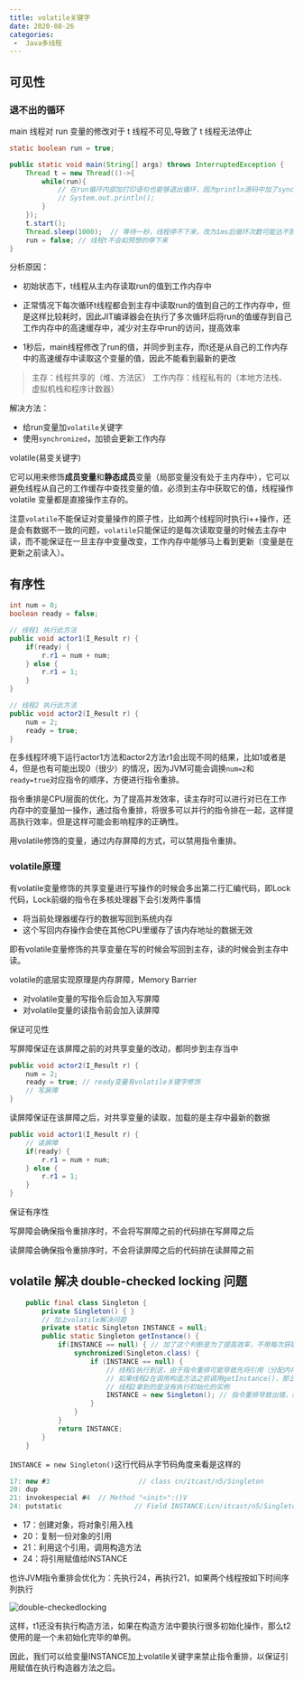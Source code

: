 ```yaml
---
title: volatile关键字
date: 2020-08-26
categories:
 -  Java多线程
---
```


## 可见性

### 退不出的循环

main 线程对 run 变量的修改对于 t 线程不可见,导致了 t 线程无法停止

```java
static boolean run = true;

public static void main(String[] args) throws InterruptedException {
	Thread t = new Thread(()->{
		while(run){
			// 在run循环内部加打印语句也能够退出循环，因为println源码中加了synchronized，加锁会更新工作内存
            // System.out.println();
		}
	});
	t.start();
	Thread.sleep(1000);  // 等待一秒，线程停不下来，改为1ms后循环次数可能达不到缓存run的阈值，能够结束循环
	run = false; // 线程t不会如预想的停下来
}
```

分析原因：

- 初始状态下，t线程从主内存读取run的值到工作内存中

- 正常情况下每次循环t线程都会到主存中读取run的值到自己的工作内存中，但是这样比较耗时，因此JIT编译器会在执行了多次循环后将run的值缓存到自己工作内存中的高速缓存中，减少对主存中run的访问，提高效率

- 1秒后，main线程修改了run的值，并同步到主存，而t还是从自己的工作内存中的高速缓存中读取这个变量的值，因此不能看到最新的更改

> 主存：线程共享的（堆、方法区）
> 工作内存：线程私有的（本地方法栈、虚拟机栈和程序计数器）

解决方法：

- 给run变量加`volatile`关键字
- 使用`synchronized`，加锁会更新工作内存

volatile(易变关键字)

它可以用来修饰**成员变量**和**静态成员**变量（局部变量没有处于主内存中），它可以避免线程从自己的工作缓存中查找变量的值，必须到主存中获取它的值，线程操作 volatile 变量都是直接操作主存的。

注意`volatile`不能保证对变量操作的原子性，比如两个线程同时执行i++操作，还是会有数据不一致的问题，`volatile`只能保证的是每次读取变量的时候去主存中读，而不能保证在一旦主存中变量改变，工作内存中能够马上看到更新（变量是在更新之前读入）。

## 有序性

```java
int num = 0;
boolean ready = false;

// 线程1 执行此方法
public void actor1(I_Result r) {
	if(ready) {
		r.r1 = num + num;
	} else {
		r.r1 = 1;
	}
}

// 线程2 执行此方法
public void actor2(I_Result r) {
	num = 2;
	ready = true;
}
```

在多线程环境下运行actor1方法和actor2方法r1会出现不同的结果，比如1或者是4，但是也有可能出现0（很少）的情况，因为JVM可能会调换`num=2`和`ready=true`对应指令的顺序，方便进行指令重排。

指令重排是CPU层面的优化，为了提高并发效率，读主存时可以进行对已在工作内存中的变量加一操作，通过指令重排，将很多可以并行的指令排在一起，这样提高执行效率，但是这样可能会影响程序的正确性。

用volatile修饰的变量，通过内存屏障的方式，可以禁用指令重排。

### volatile原理

有volatile变量修饰的共享变量进行写操作的时候会多出第二行汇编代码，即Lock代码，Lock前缀的指令在多核处理器下会引发两件事情

- 将当前处理器缓存行的数据写回到系统内存
- 这个写回内存操作会使在其他CPU里缓存了该内存地址的数据无效

即有volatile变量修饰的共享变量在写的时候会写回到主存，读的时候会到主存中读。

volatile的底层实现原理是内存屏障，Memory Barrier

- 对volatile变量的写指令后会加入写屏障
- 对volatile变量的读指令前会加入读屏障

保证可见性

写屏障保证在该屏障之前的对共享变量的改动，都同步到主存当中

```java
public void actor2(I_Result r) {
	num = 2;
	ready = true; // ready变量有volatile关键字修饰
	// 写屏障
}
```

读屏障保证在该屏障之后，对共享变量的读取，加载的是主存中最新的数据

```java
public void actor1(I_Result r) {
    // 读屏障
	if(ready) {
		r.r1 = num + num;
	} else {
		r.r1 = 1;
	}
}
```

保证有序性

写屏障会确保指令重排序时，不会将写屏障之前的代码排在写屏障之后

读屏障会确保指令重排序时，不会将读屏障之后的代码排在读屏障之前

## volatile 解决 double-checked locking 问题

```java
    public final class Singleton {
        private Singleton() { }
        // 加上volatile解决问题
        private static Singleton INSTANCE = null;
        public static Singleton getInstance() {
            if(INSTANCE == null) { // 加了这个判断是为了提高效率，不用每次获取实例都申请锁
                synchronized(Singleton.class) {
                    if (INSTANCE == null) {  
                        // 线程1执行到这，由于指令重排可能导致先将引用（分配内存）给实例，再调用构造方法，
                        // 如果线程2在调用构造方法之前调用getInstance()，那么此时INSTANCE不为null此时
                        // 线程2拿到的是没有执行初始化的实例
                        INSTANCE = new Singleton(); // 指令重排导致出错，线程可能拿到的是并未执行构造器方法的单例
                    }
                }
            }
            return INSTANCE;
        }
    }
```

`INSTANCE = new Singleton()`这行代码从字节码角度来看是这样的

```java
17: new #3					    // class cn/itcast/n5/Singleton
20: dup
21: invokespecial #4  // Method "<init>":()V
24: putstatic 				   // Field INSTANCE:Lcn/itcast/n5/Singleton;
```

- 17：创建对象，将对象引用入栈
- 20：复制一份对象的引用
- 21：利用这个引用，调用构造方法
- 24：将引用赋值给INSTANCE

也许JVM指令重排会优化为：先执行24，再执行21，如果两个线程按如下时间序列执行

![double-checkedlocking](https://gitee.com/Krains/FigureBed/raw/master/img/double-checkedlocking.png)

这样，t1还没有执行构造方法，如果在构造方法中要执行很多初始化操作，那么t2使用的是一个未初始化完毕的单例。

因此，我们可以给变量INSTANCE加上volatile关键字来禁止指令重排，以保证引用赋值在执行构造器方法之后。

